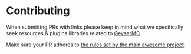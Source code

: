# Contributing

When submitting PRs with links please keep in mind what we specifically seek resources & plugins libraries related to [GeyserMC](https://geysermc.org)

Make sure your PR adheres to [the rules set by the main awesome project](https://github.com/sindresorhus/awesome/blob/main/pull_request_template.md).